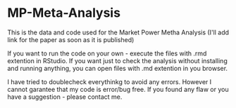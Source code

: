 # MP-Meta-Analysis
This is the data and code used for the Market Power Metha Analysis (I'll add link for the paper as soon as it is published)

If you want to run the code on your own - execute the files with .rmd extention in RStudio.
If you want just to check the analysis without installing and running anything, you can open files with .md extention in you browser.

I have tried to doublecheck everythinkg to avoid any errors. However I cannot garantee that my code is error/bug free. 
If you found any flaw or you have a suggestion - please contact me.  
